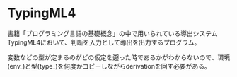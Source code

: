 # TypingML4

書籍「プログラミング言語の基礎概念」の中で用いられている導出システムTypingML4において、判断を入力として導出を出力するプログラム。

変数などの型が定まるのがどの仮定を遡った時であるかがわからないので、環境(env_)と型(type_)を何度かコピーしながらderivationを回す必要がある。
